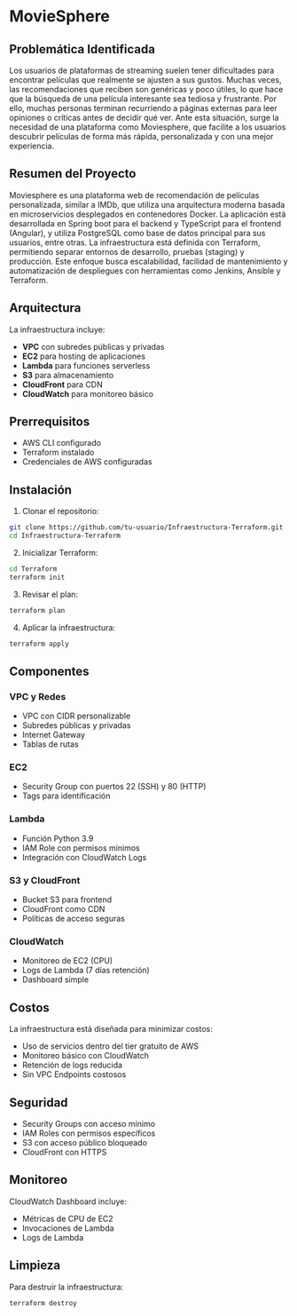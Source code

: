 # MovieSphere
## Problemática Identificada
Los usuarios de plataformas de streaming suelen tener dificultades para encontrar películas que realmente se ajusten a sus gustos. Muchas veces, las recomendaciones que reciben son genéricas y poco útiles, lo que hace que la búsqueda de una película interesante sea tediosa y frustrante. Por ello, muchas personas terminan recurriendo a páginas externas para leer opiniones o críticas antes de decidir qué ver. Ante esta situación, surge la necesidad de una plataforma como Moviesphere, que facilite a los usuarios descubrir películas de forma más rápida, personalizada y con una mejor experiencia.

## Resumen del Proyecto
Moviesphere es una plataforma web de recomendación de películas personalizada, similar a IMDb, que utiliza una arquitectura moderna basada en microservicios desplegados en contenedores Docker. La aplicación está desarrollada en Spring boot para el backend y TypeScript para el frontend (Angular), y utiliza PostgreSQL como base de datos principal para sus usuarios, entre otras. La infraestructura está definida con Terraform, permitiendo separar entornos de desarrollo, pruebas (staging) y producción. Este enfoque busca escalabilidad, facilidad de mantenimiento y automatización de despliegues con herramientas como Jenkins, Ansible y Terraform.


##  Arquitectura

La infraestructura incluye:

- **VPC** con subredes públicas y privadas
- **EC2** para hosting de aplicaciones
- **Lambda** para funciones serverless
- **S3** para almacenamiento
- **CloudFront** para CDN
- **CloudWatch** para monitoreo básico

## Prerrequisitos

- AWS CLI configurado
- Terraform instalado
- Credenciales de AWS configuradas

## Instalación

1. Clonar el repositorio:
```bash
git clone https://github.com/tu-usuario/Infraestructura-Terraform.git
cd Infraestructura-Terraform
```

2. Inicializar Terraform:
```bash
cd Terraform
terraform init
```

3. Revisar el plan:
```bash
terraform plan
```

4. Aplicar la infraestructura:
```bash
terraform apply
```

## Componentes

### VPC y Redes
- VPC con CIDR personalizable
- Subredes públicas y privadas
- Internet Gateway
- Tablas de rutas

### EC2
- Security Group con puertos 22 (SSH) y 80 (HTTP)
- Tags para identificación

### Lambda
- Función Python 3.9
- IAM Role con permisos mínimos
- Integración con CloudWatch Logs

### S3 y CloudFront
- Bucket S3 para frontend
- CloudFront como CDN
- Políticas de acceso seguras

### CloudWatch
- Monitoreo de EC2 (CPU)
- Logs de Lambda (7 días retención)
- Dashboard simple

## Costos

La infraestructura está diseñada para minimizar costos:
- Uso de servicios dentro del tier gratuito de AWS
- Monitoreo básico con CloudWatch
- Retención de logs reducida
- Sin VPC Endpoints costosos

## Seguridad

- Security Groups con acceso mínimo
- IAM Roles con permisos específicos
- S3 con acceso público bloqueado
- CloudFront con HTTPS

## Monitoreo

CloudWatch Dashboard incluye:
- Métricas de CPU de EC2
- Invocaciones de Lambda
- Logs de Lambda

## Limpieza

Para destruir la infraestructura:
```bash
terraform destroy
```